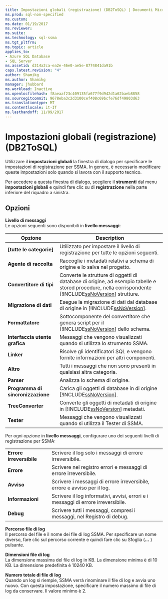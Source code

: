 ```yaml
---
title: Impostazioni globali (registrazione) (DB2ToSQL) | Documenti Microsoft
ms.prod: sql-non-specified
ms.custom: 
ms.date: 01/19/2017
ms.reviewer: 
ms.suite: 
ms.technology: sql-ssma
ms.tgt_pltfrm: 
ms.topic: article
applies_to:
- Azure SQL Database
- SQL Server
ms.assetid: d314a2ca-ea2e-46e0-ae5e-8774841da91b
caps.latest.revision: "4"
author: Shamikg
ms.author: Shamikg
manager: jhubbard
ms.workload: Inactive
ms.openlocfilehash: f8aeaaf23c409135fa677f9d942d1a62baeb8858
ms.sourcegitcommit: 9678eba3c2d3100cef408c69bcfe76df49803d63
ms.translationtype: MT
ms.contentlocale: it-IT
ms.lasthandoff: 11/09/2017
---
```

# <a name="global-settings-logging-db2tosql"></a>Impostazioni globali (registrazione) (DB2ToSQL)
Utilizzare il **impostazioni globali** la finestra di dialogo per specificare le impostazioni di registrazione per SSMA. In genere, è necessario modificare queste impostazioni solo quando si lavora con il supporto tecnico.  
  
Per accedere a questa finestra di dialogo, scegliere il **strumenti** dal menu **impostazioni globali** e quindi fare clic su di **registrazione** nella parte inferiore del riquadro a sinistra.  
  
## <a name="options"></a>Opzioni  
**Livello di messaggi**  
Le opzioni seguenti sono disponibili in **livello messaggi**:  
  
|Opzione|Description|  
|----------|---------------|  
|**[tutte le categorie]**|Utilizzato per impostare il livello di registrazione per tutte le opzioni seguenti.|  
|**Agente di raccolta**|Raccoglie i metadati relativi a schema di origine e lo salva nel progetto.|  
|**Convertitore di tipi**|Converte le strutture di oggetti di database di origine, ad esempio tabelle e stored procedure, nella corrispondente [!INCLUDE[ssNoVersion](../../includes/ssnoversion_md.md)] strutture.|  
|**Migrazione di dati**|Esegue la migrazione di dati dal database di origine in [!INCLUDE[ssNoVersion](../../includes/ssnoversion_md.md)].|  
|**Formattatore**|Sottocomponente del convertitore che genera script per il [!INCLUDE[ssNoVersion](../../includes/ssnoversion_md.md)] dello schema.|  
|**Interfaccia utente grafica**|Messaggi che vengono visualizzati quando si utilizza lo strumento SSMA.|  
|**Linker**|Risolve gli identificatori SQL e vengono fornite informazioni per altri componenti.|  
|**Altro**|Tutti i messaggi che non sono presenti in qualsiasi altra categoria.|  
|**Parser**|Analizza lo schema di origine.|  
|**Programma di sincronizzazione**|Carica gli oggetti di database in di origine [!INCLUDE[ssNoVersion](../../includes/ssnoversion_md.md)].|  
|**TreeConverter**|Converte gli oggetti di metadati di origine in [!INCLUDE[ssNoVersion](../../includes/ssnoversion_md.md)] metadati.|  
|**Tester**|Messaggi che vengono visualizzati quando si utilizza il Tester di SSMA.|  
  
Per ogni opzione in **livello messaggi**, configurare uno dei seguenti livelli di registrazione per SSMA:  
  
|||  
|-|-|  
|**Errore irreversibile**|Scrivere il log solo i messaggi di errore irreversibile.|  
|**Errore**|Scrivere nel registro errori e messaggi di errore irreversibile.|  
|**Avviso**|Scrivere i messaggi di errore irreversibile, errore e avviso per il log.|  
|**Informazioni**|Scrivere il log informativi, avvisi, errori e i messaggi di errore irreversibile.|  
|**Debug**|Scrivere tutti i messaggi, compresi i messaggi, nel Registro di debug.|  
  
**Percorso file di log**  
Il percorso del file e il nome dei file di log SSMA. Per specificare un nome diverso, fare clic sul percorso corrente e quindi fare clic su Sfoglia (**...** ) pulsante.  
  
**Dimensioni file di log**  
La dimensione massima del file di log in KB. La dimensione minima è di 10 KB. La dimensione predefinita è 10240 KB.  
  
**Numero totale di file di log**  
Quando un log si riempie, SSMA verrà rinominare il file di log e avvia uno nuovo. Con questa impostazione, specificare il numero massimo di file di log da conservare. Il valore minimo è 2.  
  
